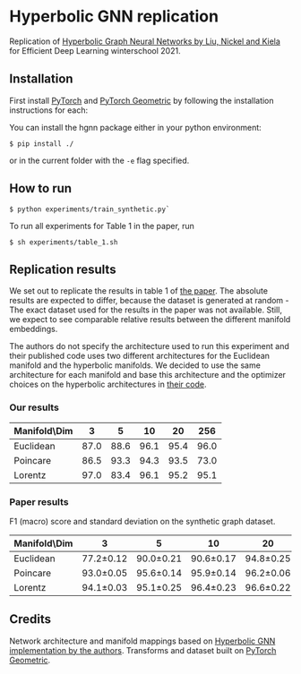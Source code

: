 # Hyperbolic GNN replication

Replication of [Hyperbolic Graph Neural Networks by Liu, Nickel and Kiela](https://arxiv.org/pdf/1910.12892.pdf) for Efficient Deep Learning winterschool 2021.

## Installation
First install [PyTorch](https://pytorch.org) and [PyTorch Geometric](https://pytorch-geometric.readthedocs.io/en/latest/notes/installation.html) by following the installation instructions for each:

You can install the hgnn package either in your python environment:
```
$ pip install ./
```
or in the current folder with the `-e` flag specified.

## How to run
```
$ python experiments/train_synthetic.py`
```
To run all experiments for Table 1 in the paper, run
```
$ sh experiments/table_1.sh
```

## Replication results
We set out to replicate the results in table 1 of [the paper](https://arxiv.org/pdf/1910.12892.pdf). The absolute results are expected to differ, because the dataset is generated at random - The exact dataset used for the results in the paper was not available. Still, we expect to see comparable relative results between the different manifold embeddings.

The authors do not specify the architecture used to run this experiment and their published code uses two different architectures for the Euclidean manifold and the hyperbolic manifolds. We decided to use the same architecture for each manifold and base this architecture and the optimizer choices on the hyperbolic architectures in [their code](https://github.com/facebookresearch/hgnn/blob/master/params/SyntheticHyperbolicParams.py).

### Our results

| Manifold\Dim | 3    | 5    | 10   | 20   | 256  |
|--------------|------|------|------|------|------|
| Euclidean    | 87.0 | 88.6 | 96.1 | 95.4 | 96.0 |
| Poincare     | 86.5 | 93.3 | 94.3 | 93.5 | 73.0 |
| Lorentz      | 97.0 | 83.4 | 96.1 | 95.2 | 95.1 |

### Paper results
F1 (macro) score and standard deviation on the synthetic graph dataset.

| Manifold\Dim | 3         | 5         | 10        | 20        | 256       |
|--------------|-----------|-----------|-----------|-----------|-----------|
| Euclidean    | 77.2±0.12 | 90.0±0.21 | 90.6±0.17 | 94.8±0.25 | 95.3±0.17 |
| Poincare     | 93.0±0.05 | 95.6±0.14 | 95.9±0.14 | 96.2±0.06 | 93.7±0.05 |
| Lorentz      | 94.1±0.03 | 95.1±0.25 | 96.4±0.23 | 96.6±0.22 | 95.3±0.28 |

## Credits
Network architecture and manifold mappings based on [Hyperbolic GNN implementation by the authors](https://github.com/facebookresearch/hgnn). Transforms and dataset built on [PyTorch Geometric](https://github.com/pyg-team/pytorch_geometric).
